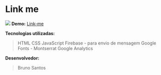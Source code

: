 ﻿# Link me

![](https://encrypted-tbn0.gstatic.com/images?q=tbn%3AANd9GcTJu4sArcvZhO4eXKxFDRYA9Ucaaw9fmboPwq9YT23q8geYi53G)
**Demo:** [Link-me](https://brunojosealvessantos.github.io/link-me/)

**Tecnologias utilizadas:**
>HTML
>CSS
>JavaScript
>Firebase - para envio de mensagem
>Google Fonts - Montserrat
>Google Analytics

**Desenvolvedor:**
>Bruno Santos



